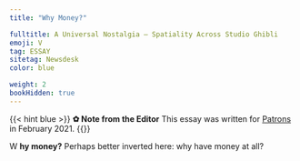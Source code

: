 ```yaml
---
title: "Why Money?"

fulltitle: A Universal Nostalgia — Spatiality Across Studio Ghibli
emoji: V
tag: ESSAY
sitetag: Newsdesk
color: blue

weight: 2
bookHidden: true
---
```


{{< hint blue >}}
**✿ Note from the Editor**
This essay was written for [Patrons](www.patreon.com/vekllei) in February 2021.
{{</hint>}}

<span class="fc">W</span>
**hy money?** Perhaps better inverted here: why have money at all?
